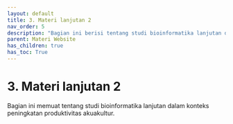 ```yaml
---
layout: default
title: 3. Materi lanjutan 2
nav_order: 5
description: "Bagian ini berisi tentang studi bioinformatika lanjutan dalam konteks peningkatan produktivitas akuakultur."
parent: Materi Website
has_children: true
has_toc: True
---
```


# 3. Materi lanjutan 2

Bagian ini memuat tentang studi bioinformatika lanjutan dalam konteks peningkatan produktivitas akuakultur.
